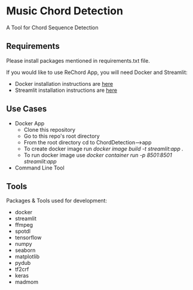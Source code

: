 # Music Chord Detection
A Tool for Chord Sequence Detection

## Requirements
Please install packages mentioned in requirements.txt file.


If you would like to use ReChord App, you will need Docker and Streamlit:
* Docker installation instructions are [here](https://docs.docker.com/get-docker/)
* Streamlit installation instructions are [here](https://docs.streamlit.io/en/stable/installation.html)


## Use Cases
* Docker App
  * Clone this repository
  * Go to this repo's root directory
  * From the root directory cd to ChordDetection-->app
  * To create docker image run *docker image build -t streamlit:app .*
  * To run docker image use *docker container run -p 8501:8501 streamlit:app*
* Command Line Tool

## Tools
Packages & Tools used for development: 
* docker
* streamlit
* ffmpeg
* spotdl
* tensorflow
* numpy
* seaborn
* matplotlib
* pydub
* tf2crf
* keras
* madmom



